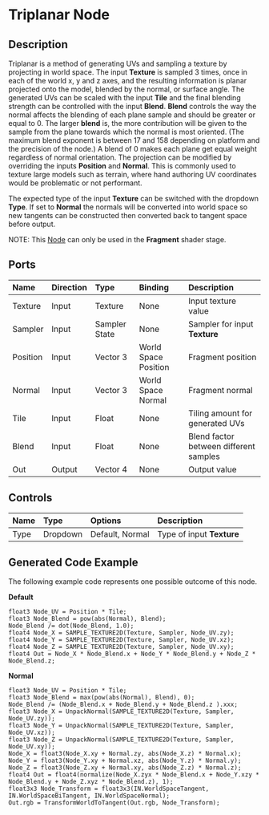 # Triplanar Node

## Description

Triplanar is a method of generating UVs and sampling a texture by projecting in world space. The input **Texture** is sampled 3 times, once in each of the world x, y and z axes, and the resulting information is planar projected onto the model, blended by the normal, or surface angle. The generated UVs can be scaled with the input **Tile** and the final blending strength can be controlled with the input **Blend**. **Blend** controls the way the normal affects the blending of each plane sample and should be greater or equal to 0. The larger **blend** is, the more contribution will be given to the sample from the plane towards which the normal is most oriented. (The maximum blend exponent is between 17 and 158 depending on platform and the precision of the node.) A blend of 0 makes each plane get equal weight regardless of normal orientation. The projection can be modified by overriding the inputs **Position** and **Normal**. This is commonly used to texture large models such as terrain, where hand authoring UV coordinates would be problematic or not performant.

The expected type of the input **Texture** can be switched with the dropdown **Type**. If set to **Normal** the normals will be converted into world space so new tangents can be constructed then converted back to tangent space before output.

NOTE: This [Node](Node.md) can only be used in the **Fragment** shader stage.

## Ports

| Name        | Direction           | Type  | Binding | Description |
|:------------ |:-------------|:-----|:---|:---|
| Texture      | Input | Texture | None | Input texture value |
| Sampler      | Input | Sampler State | None | Sampler for input **Texture** |
| Position      | Input | Vector 3 | World Space Position | Fragment position |
| Normal      | Input | Vector 3 | World Space Normal | Fragment normal |
| Tile      | Input | Float | None | Tiling amount for generated UVs |
| Blend      | Input | Float | None | Blend factor between different samples |
| Out | Output      |    Vector 4 | None | Output value |

## Controls

| Name        | Type           | Options  | Description |
|:------------ |:-------------|:-----|:---|
| Type      | Dropdown | Default, Normal | Type of input **Texture** |

## Generated Code Example

The following example code represents one possible outcome of this node.

**Default**

```
float3 Node_UV = Position * Tile;
float3 Node_Blend = pow(abs(Normal), Blend);
Node_Blend /= dot(Node_Blend, 1.0);
float4 Node_X = SAMPLE_TEXTURE2D(Texture, Sampler, Node_UV.zy);
float4 Node_Y = SAMPLE_TEXTURE2D(Texture, Sampler, Node_UV.xz);
float4 Node_Z = SAMPLE_TEXTURE2D(Texture, Sampler, Node_UV.xy);
float4 Out = Node_X * Node_Blend.x + Node_Y * Node_Blend.y + Node_Z * Node_Blend.z;
```

**Normal**

```
float3 Node_UV = Position * Tile;
float3 Node_Blend = max(pow(abs(Normal), Blend), 0);
Node_Blend /= (Node_Blend.x + Node_Blend.y + Node_Blend.z ).xxx;
float3 Node_X = UnpackNormal(SAMPLE_TEXTURE2D(Texture, Sampler, Node_UV.zy));
float3 Node_Y = UnpackNormal(SAMPLE_TEXTURE2D(Texture, Sampler, Node_UV.xz));
float3 Node_Z = UnpackNormal(SAMPLE_TEXTURE2D(Texture, Sampler, Node_UV.xy));
Node_X = float3(Node_X.xy + Normal.zy, abs(Node_X.z) * Normal.x);
Node_Y = float3(Node_Y.xy + Normal.xz, abs(Node_Y.z) * Normal.y);
Node_Z = float3(Node_Z.xy + Normal.xy, abs(Node_Z.z) * Normal.z);
float4 Out = float4(normalize(Node_X.zyx * Node_Blend.x + Node_Y.xzy * Node_Blend.y + Node_Z.xyz * Node_Blend.z), 1);
float3x3 Node_Transform = float3x3(IN.WorldSpaceTangent, IN.WorldSpaceBiTangent, IN.WorldSpaceNormal);
Out.rgb = TransformWorldToTangent(Out.rgb, Node_Transform);
```